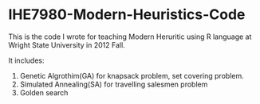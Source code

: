 # IHE7980-Modern-Heuristics-Code
This is the code I wrote for teaching Modern Heruritic using R language at Wright State University in 2012 Fall.

It includes:

1. Genetic Algrothim(GA) for knapsack problem, set covering problem.
2. Simulated Annealing(SA) for travelling salesmen problem
3. Golden search 
